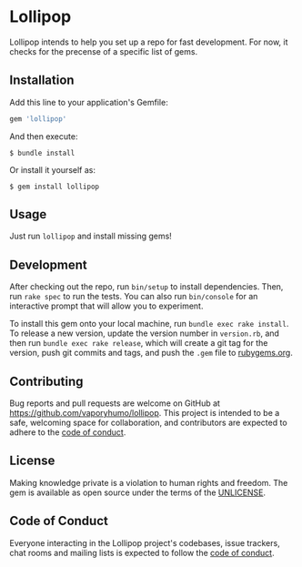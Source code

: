 # Lollipop

Lollipop intends to help you set up a repo for fast development. For now, it
checks for the precense of a specific list of gems.

## Installation

Add this line to your application's Gemfile:

```ruby
gem 'lollipop'
```

And then execute:

    $ bundle install

Or install it yourself as:

    $ gem install lollipop

## Usage

Just run `lollipop` and install missing gems!

## Development

After checking out the repo, run `bin/setup` to install dependencies. Then,
run `rake spec` to run the tests. You can also run `bin/console` for an 
interactive prompt that will allow you to experiment.

To install this gem onto your local machine, run `bundle exec rake install`. To
release a new version, update the version number in `version.rb`, and then run
`bundle exec rake release`, which will create a git tag for the version, push
git commits and tags, and push the `.gem` file to
[rubygems.org](https://rubygems.org).

## Contributing

Bug reports and pull requests are welcome on GitHub at https://github.com/vaporyhumo/lollipop.
This project is intended to be a safe, welcoming space for collaboration, and
contributors are expected to adhere to the
[code of conduct](https://github.com/vaporyhumo/lollipop/blob/master/CODE_OF_CONDUCT.md).


## License

Making knowledge private is a violation to human rights and freedom.
The gem is available as open source under the terms of the [UNLICENSE](https://unlicense.org).

## Code of Conduct

Everyone interacting in the Lollipop project's codebases, issue trackers, chat
rooms and mailing lists is expected to follow the
[code of conduct](https://github.com/vaporyhumo/lollipop/blob/master/CODE_OF_CONDUCT.md).
